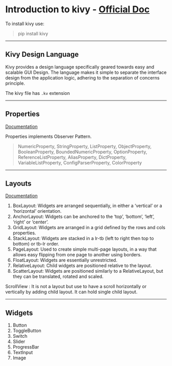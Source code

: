 # Introduction to kivy - [Official Doc](https://kivy.org/doc/stable/)

To install kivy use:
> pip install kivy

---

## Kivy Design Language
Kivy provides a design language specifically geared towards easy and scalable GUI Design. The language makes it simple to separate the interface design from the application logic, adhering to the separation of concerns principle.

The kivy file has `.kv` extension

---
## Properties
[Documentation](https://kivy.org/doc/stable/gettingstarted/properties.html)

Properties implements Observer Pattern.

> NumericProperty, StringProperty, ListProperty, ObjectProperty, BooleanProperty, BoundedNumericProperty, OptionProperty, ReferenceListProperty, AliasProperty, DictProperty, VariableListProperty, ConfigParserProperty, ColorProperty

---

## Layouts
[Documentation](https://kivy.org/doc/stable/gettingstarted/layouts.html)
1. BoxLayout: Widgets are arranged sequentially, in either a ‘vertical’ or a ‘horizontal’ orientation.
2. AnchorLayout: Widgets can be anchored to the ‘top’, ‘bottom’, ‘left’, ‘right’ or ‘center’.
3. GridLayout: Widgets are arranged in a grid defined by the rows and cols properties.
4. StackLayout: Widgets are stacked in a lr-tb (left to right then top to bottom) or tb-lr order.
5. PageLayout: Used to create simple multi-page layouts, in a way that allows easy flipping from one page to another using borders.
6. FloatLayout: Widgets are essentially unrestricted.
7. RelativeLayout: Child widgets are positioned relative to the layout.
8. ScatterLayout: Widgets are positioned similarly to a RelativeLayout, but they can be translated, rotated and scaled.

ScrollView : It is not a layout but use to have a scroll horizontally or vertically by adding child layout. It can hold single child layout.

---

## Widgets
1. Button
2. ToggleButton
3. Switch
4. Slider
5. ProgressBar
6. TextInput
7. Image

